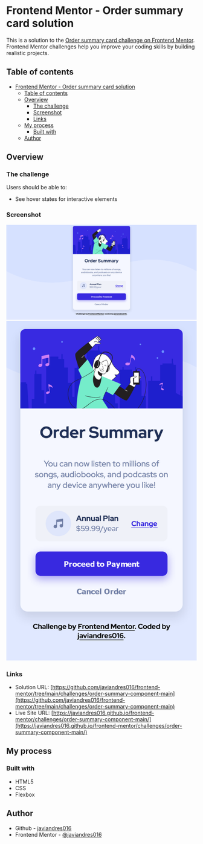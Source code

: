 # Frontend Mentor - Order summary card solution

This is a solution to the [Order summary card challenge on Frontend Mentor](https://www.frontendmentor.io/challenges/order-summary-component-QlPmajDUj). Frontend Mentor challenges help you improve your coding skills by building realistic projects.

## Table of contents

- [Frontend Mentor - Order summary card solution](#frontend-mentor---order-summary-card-solution)
  - [Table of contents](#table-of-contents)
  - [Overview](#overview)
    - [The challenge](#the-challenge)
    - [Screenshot](#screenshot)
    - [Links](#links)
  - [My process](#my-process)
    - [Built with](#built-with)
  - [Author](#author)

## Overview

### The challenge

Users should be able to:

- See hover states for interactive elements

### Screenshot

![desktop-preview](./screenshots/desktop-preview.png)
![mobile-preview](./screenshots/mobile-preview.png )

### Links

- Solution URL: [https://github.com/javiandres016/frontend-mentor/tree/main/challenges/order-summary-component-main](https://github.com/javiandres016/frontend-mentor/tree/main/challenges/order-summary-component-main)
- Live Site URL: [https://javiandres016.github.io/frontend-mentor/challenges/order-summary-component-main/](https://javiandres016.github.io/frontend-mentor/challenges/order-summary-component-main/)

## My process

### Built with

- HTML5
- CSS
- Flexbox

## Author

- Github - [javiandres016](https://github.com/javiandres016)
- Frontend Mentor - [@javiandres016](https://www.frontendmentor.io/profile/javiandres016)
